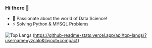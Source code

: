 ### Hi there 👋
- 🌱 Passionate about the world of Data Science!
- ⚡ Solving Python & MYSQL Problems
<!--
**yzcalp/yzcalp** is a ✨ _special_ ✨ repository because its `README.md` (this file) appears on your GitHub profile.

Here are some ideas to get you started:

- 🔭 I’m currently working on ...
- 🌱 I’m currently learning ...
- 💬 Ask me about ...
- 📫 How to reach me: ...
- ⚡ Fun fact: ...
-->

![Top Langs](https://github-readme-stats.vercel.app/api/top-langs/?username=yzcalp&layout=compact)
(https://github-readme-stats.vercel.app/api/top-langs/?username=yzcalp&layout=compact)
